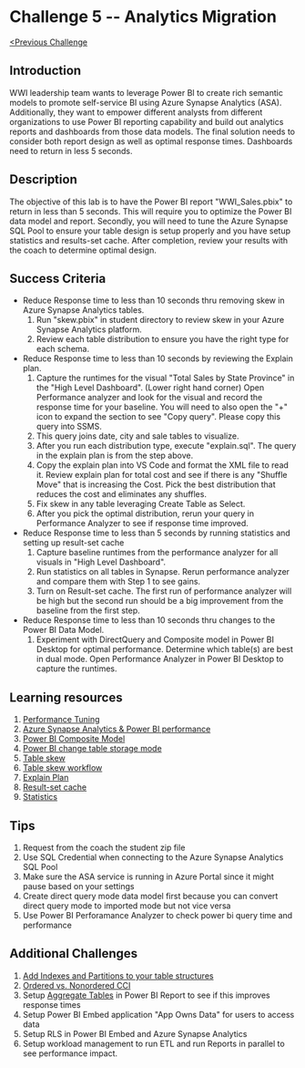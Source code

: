 # 	Challenge 5 -- Analytics Migration

[<Previous Challenge](../Challenge4/README.md)

## Introduction

WWI leadership team wants to leverage Power BI to create rich semantic models to promote self-service BI using Azure Synapse Analytics (ASA). Additionally, they want to empower different analysts from different organizations to use Power BI reporting capability and build out analytics reports and dashboards from those data models. The final solution needs to consider both report design as well as optimal response times.  Dashboards need to return in less 5 seconds.

## Description
The objective of this lab is to have the Power BI report "WWI_Sales.pbix" to return in less than 5 seconds.  This will require you to optimize the Power BI data model and report.  Secondly, you will need to tune the Azure Synapse SQL Pool to ensure your table design is setup properly and you have setup statistics and results-set cache.  After completion, review your results with the coach to determine optimal design.

## Success Criteria
* Reduce Response time to less than 10 seconds thru removing skew in Azure Synapse Analytics tables.
    1. Run "skew.pbix" in student directory to review skew in your Azure Synapse Analytics platform.  
    1. Review each table distribution to ensure you have the right type for each schema.  
* Reduce Response time to less than 10 seconds by reviewing the Explain plan.    
    1. Capture the runtimes for the visual "Total Sales by State Province" in the "High Level Dashboard". (Lower right hand corner)  Open Performance analyzer and look for the visual and record the response time for your baseline.  You will need to also open the "+" icon to expand the section to see "Copy query".  Please copy this query into SSMS.
    1. This query joins date, city and sale tables to visualize.
    1. After you run each distribution type, execute "explain.sql".  The query in the explain plan is from the step above.
    1. Copy the explain plan into VS Code and format the XML file to read it.  Review explain plan for total cost and see if there is any "Shuffle Move" that is increasing the Cost.  Pick the best distribution that reduces the cost and eliminates any shuffles.
    1. Fix skew in any table leveraging Create Table as Select.
    1. After you pick the optimal distribution, rerun your query in Performance Analyzer to see if response time improved.
* Reduce Response time to less than 5 seconds by running statistics and setting up result-set cache
    1. Capture baseline runtimes from the performance analyzer for all visuals in "High Level Dashboard".
    1. Run statistics on all tables in Synapse.  Rerun performance analyzer and compare them with Step 1 to see gains.
    1. Turn on Result-set cache. The first run of performance analyzer will be high but the second run should be a big improvement from the baseline from the first step.
* Reduce Response time to less than 10 seconds thru changes to the Power BI Data Model.
    1. Experiment with DirectQuery and Composite model in Power BI Desktop for optimal performance. Determine which table(s) are best in dual mode.  Open Performance Analyzer in Power BI Desktop to capture the runtimes.
    
## Learning resources

1. [Performance Tuning](https://medium.com/@ian.shchoy/azure-sql-data-warehouse-deep-dive-into-data-distribution-f4cf8f1e340a)
1. [Azure Synapse Analytics & Power BI performance](https://www.jamesserra.com/archive/2019/12/azure-synapse-analytics-power-bi/)
1. [Power BI Composite Model](https://docs.microsoft.com/en-us/power-bi/transform-model/desktop-composite-models)
1. [Power BI change table storage mode](https://docs.microsoft.com/en-us/power-bi/transform-model/desktop-storage-mode)
1. [Table skew](https://docs.microsoft.com/en-us/azure/synapse-analytics/sql-data-warehouse/sql-data-warehouse-tables-distribute#how-to-tell-if-your-distribution-column-is-a-good-choice)
1. [Table skew workflow](https://github.com/rgl/azure-content/blob/master/articles/sql-data-warehouse/sql-data-warehouse-manage-distributed-data-skew.md)
1. [Explain Plan](https://docs.microsoft.com/en-us/sql/t-sql/queries/explain-transact-sql?view=azure-sqldw-latest)
1. [Result-set cache](https://docs.microsoft.com/en-us/azure/synapse-analytics/sql-data-warehouse/performance-tuning-result-set-caching)
1. [Statistics](https://docs.microsoft.com/en-us/azure/synapse-analytics/sql-data-warehouse/sql-data-warehouse-tables-statistics#use-a-stored-procedure-to-create-statistics-on-all-columns-in-a-database)



## Tips
1. Request from the coach the student zip file
1. Use SQL Credential when connecting to the Azure Synapse Analytics SQL Pool
1. Make sure the ASA service is running in Azure Portal since it might pause based on your settings
1. Create direct query mode data model first because you can convert direct query mode to imported mode but not vice versa 
1. Use Power BI Perforamance Analyzer to check power bi query time and performance


## Additional Challenges
1. [Add Indexes and Partitions to your table structures](https://docs.microsoft.com/en-us/sql/relational-databases/indexes/columnstore-indexes-design-guidance?view=sql-server-ver15)
1. [Ordered vs. Nonordered CCI](https://docs.microsoft.com/en-us/azure/synapse-analytics/sql-data-warehouse/performance-tuning-ordered-cci)
1. Setup [Aggregate Tables](https://docs.microsoft.com/en-us/power-bi/transform-model/desktop-aggregations) in Power BI Report to see if this improves response times
1. Setup Power BI Embed application "App Owns Data" for users to access data
1. Setup RLS in Power BI Embed and Azure Synapse Analytics
1. Setup workload management to run ETL and run Reports in parallel to see performance impact.